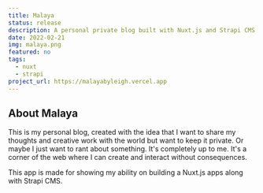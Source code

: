 ```yaml
---
title: Malaya
status: release
description: A personal private blog built with Nuxt.js and Strapi CMS.
date: 2022-02-21
img: malaya.png
featured: no
tags:
  - nuxt
  - strapi
project_url: https://malayabyleigh.vercel.app
---
```


## About Malaya

This is my personal blog, created with the idea that I want to share my thoughts and creative work with the world but want to keep it private. Or maybe I just want to rant about something. It's completely up to me. It's a corner of the web where I can create and interact without consequences.

This app is made for showing my ability on building a Nuxt.js apps along with Strapi CMS.
